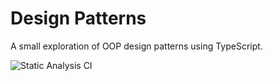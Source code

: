 # Design Patterns

A small exploration of OOP design patterns using TypeScript. 

![Static Analysis CI](https://github.com/analog-alex/design-patterns/workflows/Static%20Analysis%20CI/badge.svg)
